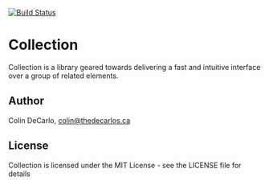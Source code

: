 [![Build Status](https://travis-ci.org/colindecarlo/speed-bag.svg?branch=master)](https://travis-ci.org/colindecarlo/speed-bag)

# Collection

Collection is a library geared towards delivering a fast and intuitive interface over a group of related elements.

## Author

Colin DeCarlo, colin@thedecarlos.ca

## License

Collection is licensed under the MIT License - see the LICENSE file for details
